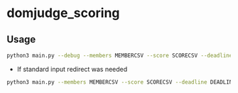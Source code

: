 # domjudge_scoring

## Usage
```bash
python3 main.py --debug --members MEMBERCSV --score SCORECSV --deadline DEADLINECSV
```

- If standard input redirect was needed
```bash
python3 main.py --members MEMBERCSV --score SCORECSV --deadline DEADLINECSV --header
```
